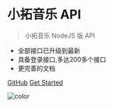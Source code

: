# 小拓音乐 API

> 小拓音乐 NodeJS 版 API

- 全部接口已升级到最新
- 具备登录接口,多达200多个接口
- 更完善的文档


[GitHub](https://github.com/Binaryify/NeteaseCloudMusicApi)
[Get Started](#neteasecloudmusicapi)

![color](#ffffff)
